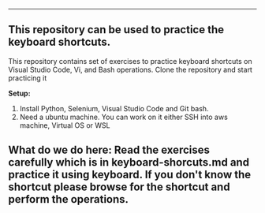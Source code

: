 --------
This repository can be used to practice the keyboard shortcuts.
--------

This repository contains set of exercises to practice keyboard shortcuts on Visual Studio Code, Vi, and Bash operations. Clone the repository and start practicing it


**Setup:**
1. Install Python, Selenium, Visual Studio Code and Git bash.
2. Need a ubuntu machine. You can work on it either SSH into aws machine, Virtual OS or WSL

**What do we do here:**
Read the exercises carefully which is in keyboard-shorcuts.md and practice it using keyboard. If you don't know the shortcut please browse for the shortcut and perform the operations.
------